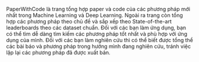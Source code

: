 PaperWithCode là trang tổng hợp paper và code của các phương pháp mới nhất trong Machine Learning và Deep Learning. Ngoài ra trang còn tổng hợp các phương pháp theo chủ đề và sắp xếp theo State-of-the-art leaderboards theo các dataset chuẩn. 
Đối với các bạn làm ứng dụng, bạn có thể tìm dễ dàng tìm kiếm các phương pháp tốt nhất và phù hợp với ứng dụng của mình. Đối với các bạn làm nghiên cứu thì có thể biết được tổng thể các bài báo và phương pháp trong hướng mình đang nghiên cứu, tránh việc lặp lại các phương pháp đã được xuất bản.
